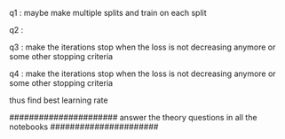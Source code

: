 q1 :
maybe make multiple splits and train on each split

q2 :


q3 :
make the iterations stop when the loss is not decreasing anymore or some other stopping criteria

q4 :
make the iterations stop when the loss is not decreasing anymore or some other stopping criteria

thus find best learning rate





###################### answer the theory questions in all the notebooks ######################